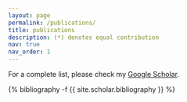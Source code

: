 ```yaml
---
layout: page
permalink: /publications/
title: publications
description: (*) denotes equal contribution
nav: true
nav_order: 1
---
```

<!-- _pages/publications.md -->
For a complete list, please check my [Google Scholar](https://scholar.google.com/citations?user=BZ0EoqIAAAAJ).

<div class="publications">

{% bibliography -f {{ site.scholar.bibliography }} %}

</div>
